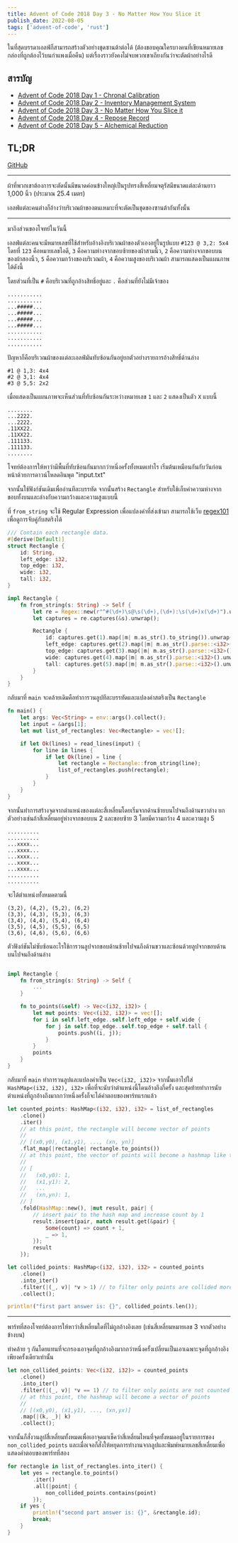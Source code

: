 ```yaml
---
title: Advent of Code 2018 Day 3 - No Matter How You Slice it
publish_date: 2022-08-05
tags: ['advent-of-code', 'rust']
---
```


ในที่สุดบรรดาเอลฟ์ก็สามารถสร้างตัวอย่างชุดซานต้าต่อได้ (ต้องขอบคุณใครบางคนที่เขียนหมายเลขกล่องที่ถูกต้องไว้บนกำแพงเมื่อคืน) แต่เรื่องราวยังคงไม่จบพวกเขาเถียงกันว่าจะตัดผ้าอย่างไรดี

## สารบัญ

- [Advent of Code 2018 Day 1 - Chronal Calibration](/2022/7/6/advent-of-code-2018-day-1-chronal-calibration)
- [Advent of Code 2018 Day 2 - Inventory Management System](/2022/7/28/advent-of-code-2018-day-2-inventory-management-system)
- [Advent of Code 2018 Day 3 - No Matter How You Slice it](/2022/8/5/advent-of-code-2018-day-3-no-matter-how-you-slice-it)
- [Advent of Code 2018 Day 4 - Repose Record](/2022/8/22/advent-of-code-2018-day-4-repose-record)
- [Advent of Code 2018 Day 5 - Alchemical Reduction](/2022/11/12/advent-of-code-2018-day-5-alchemical-reduction)

## TL;DR

[GitHub](https://github.com/nomkhonwaan/nomkhonwaan/blob/main/advent-of-code/2018/day_3_no_matter_how_you_slice_it.rs)

---

ผ้าที่พวกเขาต้องการจะตัดนั้นมีขนาดค่อนข้างใหญ่เป็นรูปทรงสี่เหลี่ยมจตุรัสมีขนาดแต่ละด้านยาว 1,000 นิ้ว (ประมาณ 25.4 เมตร) 

เอลฟ์แต่ละคนต่างก็อ้างว่าบริเวณผ้าของตนเหมาะที่จะตัดเป็นชุดของซานต้ากันทั้งนั้น

---

มาถึงส่วนของโจทย์ในวันนี้

เอลฟ์แต่ละคนจะมีหมายเลขที่ใช้สำหรับอ้างอิงบริเวณผ้าของตัวเองอยู่ในรูปแบบ `#123 @ 3,2: 5x4` โดยที่ `123` คือหมายเลขไอดี, `3` คือความห่างจากขอบซ้ายของผ้าสามนิ้ว, `2` คือความห่างจากขอบบนของผ้าสองนิ้ว, `5` คือความกว้างของบริเวณผ้า, `4` คือความสูงของบริเวณผ้า สามารถแสดงเป็นแผนภาพได้ดังนี้

โดยส่วนที่เป็น `#` คือบริเวณที่ถูกอ้างสิทธิ์อยู่และ `.` คือส่วนที่ยังไม่มีเจ้าของ

```
...........
...........
...#####...
...#####...
...#####...
...#####...
...........
...........
...........
```

ปัญหาก็คือบริเวณผ้าของแต่ละเอลฟ์มันทับซ้อนกันอยู่ยกตัวอย่างรายการอ้างสิทธิ์ด้านล่าง

```
#1 @ 1,3: 4x4
#2 @ 3,1: 4x4
#3 @ 5,5: 2x2
```

เมื่อแสดงเป็นแผนภาพจะเห็นส่วนที่ทับซ้อนกันระหว่างหมายเลข `1` และ `2` แสดงเป็นตัว `X` แบบนี้

```
........
...2222.
...2222.
.11XX22.
.11XX22.
.111133.
.111133.
........
```

โจทย์ต้องการให้หาว่ามีพื้นที่ทับซ้อนกันมากกว่าหนึ่งครั้งทั้งหมดเท่าไร เริ่มต้นเหมือนกันกับวันก่อนหน้าด้วยการดาวน์โหลดอินพุต "input.txt" 

จากนั้นใช้ฟังก์ชันเดิมเพื่ออ่านทีละบรรทัด จากนั้นสร้าง `Rectangle` สำหรับใช้เก็บค่าความห่างจากขอบทั้งบนและล่างกับความกว้างและความสูงแบบนี้

ที่ `from_string` จะใช้ Regular Expression เพื่อแปลงค่าที่ส่งเข้ามา สามารถใช้เว็บ [regex101](https://regex101.com/) เพื่อดูการจับคู่กับสตริงได้


```rust
/// Contain each rectangle data.
#[derive(Default)]
struct Rectangle {
    id: String,
    left_edge: i32,
    top_edge: i32,
    wide: i32,
    tall: i32,
}

impl Rectangle {
    fn from_string(s: String) -> Self {
        let re = Regex::new(r"^#(\d+)\s@\s(\d+),(\d+):\s(\d+)x(\d+)").unwrap();
        let captures = re.captures(&s).unwrap();

        Rectangle {
            id: captures.get(1).map(|m| m.as_str().to_string()).unwrap(),
            left_edge: captures.get(2).map(|m| m.as_str().parse::<i32>().unwrap()).unwrap(),
            top_edge: captures.get(3).map(|m| m.as_str().parse::<i32>().unwrap()).unwrap(),
            wide: captures.get(4).map(|m| m.as_str().parse::<i32>().unwrap()).unwrap(),
            tall: captures.get(5).map(|m| m.as_str().parse::<i32>().unwrap()).unwrap(),
        }
    }
}
```

กลับมาที่ `main` จะคล้ายเดิมคือทำการวนลูปทีละบรรทัดและแปลงค่าสตริงเป็น `Rectangle`

```rust
fn main() {
    let args: Vec<String> = env::args().collect();
    let input = &args[1];
    let mut list_of_rectangles: Vec<Rectangle> = vec![];

    if let Ok(lines) = read_lines(input) {
        for line in lines {
            if let Ok(line) = line {
                let rectangle = Rectangle::from_string(line);
                list_of_rectangles.push(rectangle);
            }
        }
    }
}
```

จากนั้นทำการสร้างจุดจากตำแหน่งของแต่ละสี่เหลี่ยมโดยเริ่มจากด้านซ้ายบนไปจนถึงด้านขวาล่าง ยกตัวอย่างเช่นถ้าสี่เหลี่ยมอยู่ห่างจากขอบบน 2 และขอบซ้าย 3 โดยมีความกว้าง 4 และความสูง 5 

```
..........
..........
...xxxx...
...xxxx...
...xxxx...
...xxxx...
...xxxx...
..........
..........
```

จะได้ตำแหน่งทั้งหมดตามนี้

```
(3,2), (4,2), (5,2), (6,2)
(3,3), (4,3), (5,3), (6,3)
(3,4), (4,4), (5,4), (6,4)
(3,5), (4,5), (5,5), (6,5)
(3,6), (4,6), (5,6), (6,6)
```

ตัวฟังก์ชันไม่ซับซ้อนอะไรใช้การวนลูปจากขอบด้านซ้ายไปจนถึงด้านขวาและซ้อนด้วยลูปจากขอบด้านบนไปจนถึงด้านล่าง

```rust

impl Rectangle {
    fn from_string(s: String) -> Self {
        ...
    }

    fn to_points(&self) -> Vec<(i32, i32)> {
        let mut points: Vec<(i32, i32)> = vec![];
        for i in self.left_edge..self.left_edge + self.wide {
            for j in self.top_edge..self.top_edge + self.tall {
                points.push((i, j));
            }
        }
        points
    }
}
```

กลับมาที่ `main` ทำการวนลูปและแปลงค่าเป็น `Vec<(i32, i32)>` จากนั้นเอาไปใส่ `HashMap<(i32, i32), i32>` เพื่อที่จะนับว่าตำแหน่งนี้โดนอ้างถึงกี่ครั้ง และสุดท้ายทำการนับตำแหน่งที่ถูกอ้างถึงมากกว่าหนึ่งครั้งก็จะได้คำตอบของพาร์ทแรกแล้ว

```rust
let counted_points: HashMap<(i32, i32), i32> = list_of_rectangles
    .clone()
    .iter()
    // at this point, the rectangle will become vector of points
    //
    // [(x0,y0), (x1,y1), ..., (xn, yn)]
    .flat_map(|rectangle| rectangle.to_points())
    // at this point, the vector of points will become a hashmap like this
    //
    // [
    //   (x0,y0): 1,
    //   (x1,y1): 2,
    //   ...
    //   (xn,yn): 1,
    // ]
    .fold(HashMap::new(), |mut result, pair| {
        // insert pair to the hash map and increase count by 1
        result.insert(pair, match result.get(&pair) {
            Some(count) => count + 1,
            _ => 1,
        });
        result
    });

let collided_points: HashMap<(i32, i32), i32> = counted_points
    .clone()
    .into_iter()
    .filter(|(_, v)| *v > 1) // to filter only points are collided more than 1
    .collect();

println!("first part answer is: {}", collided_points.len());
```

---

พาร์ทที่สองโจทย์ต้องการให้หาว่าสี่เหลี่ยมใดที่ไม่ถูกอ้างอิงเลย (เช่นสี่เหลี่ยมหมายเลข 3 จากตัวอย่างข้างบน)

ทำคล้าย ๆ กันโดยแทนที่จะกรองเอาจุดที่ถูกอ้างอิงมากกว่าหนึ่งครั้งเปลี่ยนเป็นเอาเฉพาะจุดที่ถูกอ้างอิงเพียงครั้งเดียวเท่านั้น

```rust
let non_collided_points: Vec<(i32, i32)> = counted_points
    .clone()
    .into_iter()
    .filter(|(_, v)| *v == 1) // to filter only points are not counted more than 1
    // at this point, the hashmap will become a vector of points
    //
    // [(x0,y0), (x1,y1), ..., (xn,yx)]
    .map(|(k, _)| k)
    .collect();
```

จากนั้นก็สั่งวนลูปสี่เหลี่ยมทั้งหมดเพื่อเอาจุดมาเช็คว่าสี่เหลี่ยมไหนที่จุดทั้งหมดอยู่ในรายการของ `non_collided_points` และเมื่อเจอก็สั่งให้หยุดการทำงานจากลูปและพิมพ์หมายเลขสี่เหลี่ยมเพื่อแสดงคำตอบของพาร์ทที่สอง

```rust
for rectangle in list_of_rectangles.into_iter() {
    let yes = rectangle.to_points()
        .iter()
        .all(|point| {
            non_collided_points.contains(point)
        });
    if yes {
        println!("second part answer is: {}", &rectangle.id);
        break;
    }
}
```